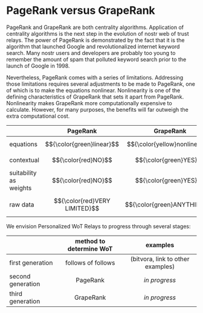 PageRank versus GrapeRank
=====

PageRank and GrapeRank are both centrality algorithms. Application of centrality algorithms is the next step in the evolution of nostr web of trust relays. The power of PageRank is demonstrated by the fact that it is the algorithm that launched Google and revolutionalized internet keyword search. Many nostr users and developers are probably too young to remember the amount of spam that polluted keyword search prior to the launch of Google in 1998.

Nevertheless, PageRank comes with a series of limitations. Addressing those limitations requires several adjustments to be made to PageRank, one of which is to make the equations nonlinear. Nonlinearity is one of the defining characteristics of GrapeRank that sets it apart from PageRank. Nonlinearity makes GrapeRank more computationally expensive to calculate. However, for many purposes, the benefits will far outweigh the extra computational cost.

|             | PageRank | GrapeRank |
| :---------------- | :------: | :----: |
| equations        |   $${\color{green}linear}$$   | $${\color{yellow}nonlinear}$$ |
| contextual         |   $${\color{red}NO}$$   | $${\color{green}YES}$$ |
| suitability as weights    |  $${\color{red}NO}$$   | $${\color{green}YES}$$ |
| raw data |  $${\color{red}VERY LIMITED}$$    | $${\color{green}ANYTHING}$$ |

We envision Personalized WoT Relays to progress through several stages:

|             | method to determine WoT | examples |
| :---------------- | :------: | :----: |
| first generation        |   follows of follows | (bitvora, link to other examples) |
| second generation         |   PageRank  | *in progress* |
| third generation  |  GrapeRank  | *in progress* |
